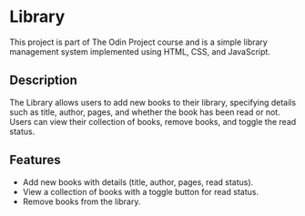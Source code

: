 # Library

This project is part of The Odin Project course and is a simple library management system implemented using HTML, CSS, and JavaScript.

## Description

The Library allows users to add new books to their library, specifying details such as title, author, pages, and whether the book has been read or not. Users can view their collection of books, remove books, and toggle the read status.

## Features

- Add new books with details (title, author, pages, read status).
- View a collection of books with a toggle button for read status.
- Remove books from the library.

